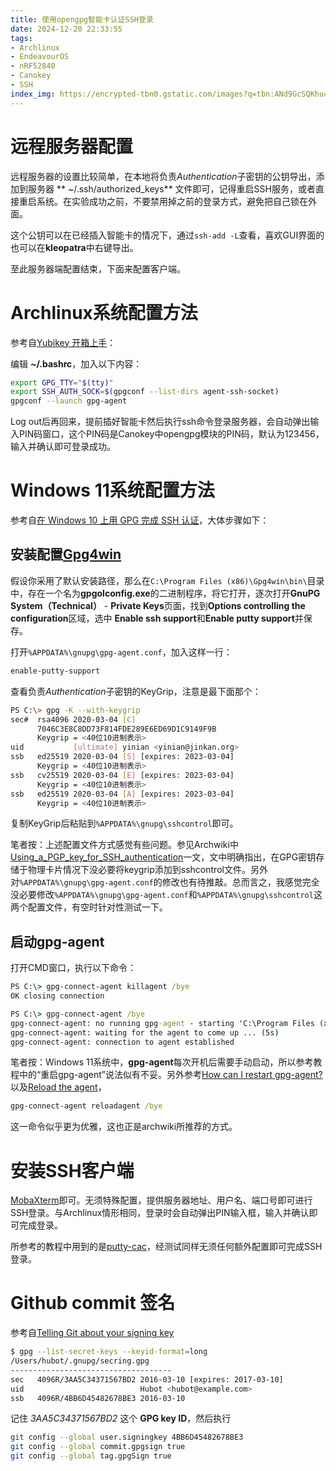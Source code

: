 ```yaml
---
title: 使用opengpg智能卡认证SSH登录
date: 2024-12-20 22:33:55
tags:
- Archlinux
- EndeavourOS
- nRF52840
- Canokey
- SSH
index_img: https://encrypted-tbn0.gstatic.com/images?q=tbn:ANd9GcSQKhu4nmsbK_PpR5Q7JcpLj-KOvqdWmjXLMsJa5ed0UHavCc2vd-s_0E7dI7BtYCvj_w&usqp=CAU
---
```

# 远程服务器配置
远程服务器的设置比较简单，在本地将负责*Authentication*子密钥的公钥导出，添加到服务器 ** ~/.ssh/authorized_keys** 文件即可，记得重启SSH服务，或者直接重启系统。在实验成功之前，不要禁用掉之前的登录方式，避免把自己锁在外面。

这个公钥可以在已经插入智能卡的情况下，通过`ssh-add -L`查看，喜欢GUI界面的也可以在**kleopatra**中右键导出。

至此服务器端配置结束，下面来配置客户端。
# Archlinux系统配置方法
参考自[Yubikey 开箱上手](https://www.kxxt.dev/blog/yubikey-oobe/)：

编辑 **~/.bashrc**，加入以下内容：
```bash
export GPG_TTY="$(tty)"
export SSH_AUTH_SOCK=$(gpgconf --list-dirs agent-ssh-socket)
gpgconf --launch gpg-agent
```
Log out后再回来，提前插好智能卡然后执行ssh命令登录服务器，会自动弹出输入PIN码窗口，这个PIN码是Canokey中opengpg模块的PIN码，默认为123456，输入并确认即可登录成功。

# Windows 11系统配置方法
参考自[在 Windows 10 上用 GPG 完成 SSH 认证](https://lab.jinkan.org/2021/08/01/using-gpg-for-ssh-authentication-on-windows-10/)，大体步骤如下：
## 安装配置[Gpg4win](https://www.gpg4win.org/download.html)
假设你采用了默认安装路径，那么在`C:\Program Files (x86)\Gpg4win\bin\`目录中，存在一个名为**gpgolconfig.exe**的二进制程序，将它打开，逐次打开**GnuPG System（Technical）** - **Private Keys**页面，找到**Options controlling the configuration**区域，选中 **Enable ssh support**和**Enable putty support**并保存。

打开`%APPDATA%\gnupg\gpg-agent.conf`，加入这样一行：
```bash
enable-putty-support
```
查看负责*Authentication*子密钥的KeyGrip，注意是最下面那个：
```bash
PS C:\> gpg -K --with-keygrip
sec#  rsa4096 2020-03-04 [C]
      7046C3E8C8DD73F814FDE289E6ED69D1C9149F9B
      Keygrip = <40位10进制表示>
uid           [ultimate] yinian <yinian@jinkan.org>
ssb   ed25519 2020-03-04 [S] [expires: 2023-03-04]
      Keygrip = <40位10进制表示>
ssb   cv25519 2020-03-04 [E] [expires: 2023-03-04]
      Keygrip = <40位10进制表示>
ssb   ed25519 2020-03-04 [A] [expires: 2023-03-04]
      Keygrip = <40位10进制表示>
```
复制KeyGrip后粘贴到`%APPDATA%\gnupg\sshcontrol`即可。

笔者按：上述配置文件方式感觉有些问题。参见Archwiki中[Using_a_PGP_key_for_SSH_authentication](https://wiki.archlinux.org/title/GnuPG#Using_a_PGP_key_for_SSH_authentication)一文，文中明确指出，在GPG密钥存储于物理卡片情况下没必要将keygrip添加到sshcontrol文件。另外对`%APPDATA%\gnupg\gpg-agent.conf`的修改也有待推敲。总而言之，我感觉完全没必要修改`%APPDATA%\gnupg\gpg-agent.conf`和`%APPDATA%\gnupg\sshcontrol`这两个配置文件，有空时针对性测试一下。
## 启动gpg-agent
打开CMD窗口，执行以下命令：
```cmd
PS C:\> gpg-connect-agent killagent /bye
OK closing connection

PS C:\> gpg-connect-agent /bye
gpg-connect-agent: no running gpg-agent - starting 'C:\Program Files (x86)\Gpg4win\..\GnuPG\bin\gpg-agent.exe'
gpg-connect-agent: waiting for the agent to come up ... (5s)
gpg-connect-agent: connection to agent established
```

笔者按：Windows 11系统中，**gpg-agent**每次开机后需要手动启动，所以参考教程中的“重启gpg-agent”说法似有不妥。另外参考[How can I restart gpg-agent?](https://superuser.com/questions/1075404/how-can-i-restart-gpg-agent)以及[Reload the agent](https://wiki.archlinux.org/title/GnuPG#Reload_the_agent)，
```cmd
gpg-connect-agent reloadagent /bye
```
这一命令似乎更为优雅，这也正是archwiki所推荐的方式。
# 安装SSH客户端
[MobaXterm](https://mobaxterm.mobatek.net/)即可。无须特殊配置，提供服务器地址、用户名、端口号即可进行SSH登录。与Archlinux情形相同，登录时会自动弹出PIN输入框，输入并确认即可完成登录。

所参考的教程中用到的是[putty-cac](https://github.com/NoMoreFood/putty-cac)，经测试同样无须任何额外配置即可完成SSH登录。
# Github commit 签名
参考自[Telling Git about your signing key](https://docs.github.com/en/authentication/managing-commit-signature-verification/telling-git-about-your-signing-key)
```bash
$ gpg --list-secret-keys --keyid-format=long
/Users/hubot/.gnupg/secring.gpg
------------------------------------
sec   4096R/3AA5C34371567BD2 2016-03-10 [expires: 2017-03-10]
uid                          Hubot <hubot@example.com>
ssb   4096R/4BB6D45482678BE3 2016-03-10
```
记住 *3AA5C34371567BD2* 这个 **GPG key ID**，然后执行
```bash
git config --global user.signingkey 4BB6D45482678BE3
git config --global commit.gpgsign true
git config --global tag.gpgSign true
```
